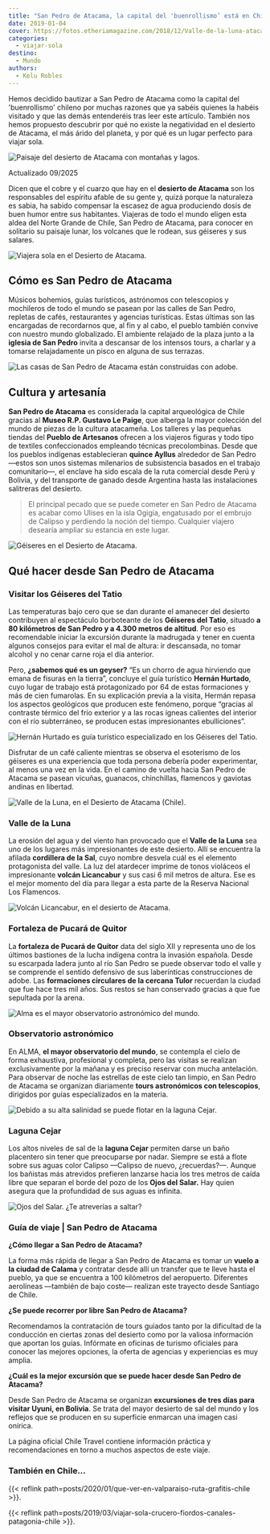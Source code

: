```yaml
---
title: "San Pedro de Atacama, la capital del 'buenrollismo’ está en Chile"
date: 2019-01-04
cover: https://fotos.etheriamagazine.com/2018/12/Valle-de-la-luna-atacama-chile-Etheria-magazine-e1655218795898.jpg
categories: 
  - viajar-sola
destino: 
  - Mundo
authors: 
  - Kelu Robles
---
```


Hemos decidido bautizar a San Pedro de Atacama como la capital del 'buenrollismo' 
chileno por muchas razones que ya sabéis quienes la habéis visitado y que las demás 
entenderéis tras leer este artículo. También nos hemos propuesto descubrir por qué no 
existe la negatividad en el desierto de Atacama, el más árido del planeta, y por qué es 
un lugar perfecto para viajar sola. 

![Paisaje del desierto de Atacama con montañas y lagos.](https://fotos.etheriamagazine.com/2018/12/viajera-sola-en-atacama-chile-Etheria-magazine-1.jpg "Paisaje del desierto de Atacama. © Kelu Robles")

Actualizado 09/2025 

Dicen que el cobre y el cuarzo que hay en el **desierto de Atacama** son los 
responsables del espíritu afable de su gente y, quizá porque la naturaleza es sabia, ha 
sabido compensar la escasez de agua produciendo dosis de buen humor entre sus 
habitantes. Viajeras de todo el mundo eligen esta aldea del Norte Grande de Chile, San 
Pedro de Atacama, para conocer en solitario su paisaje lunar, los volcanes que le 
rodean, sus géiseres y sus salares. 

![Viajera sola en el Desierto de Atacama.](https://fotos.etheriamagazine.com/2018/12/viajera-sola-en-atacama-chile-Etheria-magazine.jpg "Viajera sola en el Desierto de Atacama. © Kelu Robles")

## Cómo es San Pedro de Atacama

Músicos bohemios, guías turísticos, astrónomos con telescopios y mochileros de todo el 
mundo se pasean por las calles de San Pedro, repletas de cafés, restaurantes y agencias 
turísticas. Estas últimas son las encargadas de recordarnos que, al fin y al cabo, el 
pueblo también convive con nuestro mundo globalizado. El ambiente relajado de la plaza 
junto a la **iglesia de San Pedro** invita a descansar de los intensos tours, a charlar 
y a tomarse relajadamente un pisco en alguna de sus terrazas. 

![Las casas de San Pedro de Atacama están construidas con adobe.](https://fotos.etheriamagazine.com/2018/12/San-Pedro-Atacama-viajera-sola-en-atacama-chile-Etheria-magazine.jpg "Las casas de San Pedro de Atacama están construidas con adobe.")

## Cultura y artesanía

**San Pedro de Atacama** es considerada la capital arqueológica de Chile gracias al 
**Museo R.P. Gustavo Le Paige**, que alberga la mayor colección del mundo de piezas de 
la cultura atacameña. Los talleres y las pequeñas tiendas del **Pueblo de Artesanos** 
ofrecen a los viajeros figuras y todo tipo de textiles confeccionados empleando técnicas 
precolombinas. Desde que los pueblos indígenas establecieran **quince Ayllus** alrededor 
de San Pedro —estos son unos sistemas milenarios de subsistencia basados en el trabajo 
comunitario—, el enclave ha sido escala de la ruta comercial desde Perú y Bolivia, y del 
transporte de ganado desde Argentina hasta las instalaciones salitreras del desierto. 

> El principal pecado que se puede cometer en San Pedro de Atacama es acabar como Ulises 
> en la isla Ogigia, engatusado por el embrujo de Calipso y perdiendo la noción del 
> tiempo. Cualquier viajero desearía ampliar su estancia en este lugar. 

![Géiseres en el Desierto de Atacama.](https://fotos.etheriamagazine.com/2018/12/geiseres-viajera-sola-en-atacama-chile-Etheria-magazine.jpg "Géiseres en el Desierto de Atacama. © Kelu Robles")

## Qué hacer desde San Pedro de Atacama

### Visitar los Géiseres del Tatio

Las temperaturas bajo cero que se dan durante el amanecer del desierto contribuyen al 
espectáculo borboteante de los **Géiseres del Tatio**, situado **a 80 kilómetros de San 
Pedro y a 4.300 metros de altitud**. Por eso es recomendable iniciar la excursión 
durante la madrugada y tener en cuenta algunos consejos para evitar el mal de altura: ir 
descansada, no tomar alcohol y no cenar carne roja el día anterior. 

Pero, **¿sabemos qué es un geyser?** “Es un chorro de agua hirviendo que emana de 
fisuras en la tierra”, concluye el guía turístico **Hernán Hurtado**, cuyo lugar de 
trabajo está protagonizado por 64 de estas formaciones y más de cien fumarolas. En su 
explicación previa a la visita, Hermán repasa los aspectos geológicos que producen este 
fenómeno, porque “gracias al contraste térmico del frío exterior y a las rocas ígneas 
calientes del interior con el río subterráneo, se producen estas impresionantes 
ebulliciones”. 

![Hernán Hurtado es guía turístico especializado en los Géiseres del Tatio.](https://fotos.etheriamagazine.com/2018/12/Hernan-viajera-sola-en-atacama-chile-Etheria-magazine.jpg "Hernán Hurtado es guía turístico especializado en los Géiseres del Tatio. © Kelu Robles")

Disfrutar de un café caliente mientras se observa el esoterismo de los géiseres es una 
experiencia que toda persona debería poder experimentar, al menos una vez en la vida. En 
el camino de vuelta hacia San Pedro de Atacama se pasean vicuñas, guanacos, chinchillas, 
flamencos y gaviotas andinas en libertad. 

![Valle de la Luna, en el Desierto de Atacama (Chile).](https://fotos.etheriamagazine.com/2018/12/Valle-de-la-luna-atacama-chile-Etheria-magazine.jpg "Valle de la Luna, en el Desierto de Atacama (Chile).")

### Valle de la Luna

La erosión del agua y del viento han provocado que el **Valle de la Luna** sea uno de 
los lugares más impresionantes de este desierto. Allí se encuentra la afilada 
**cordillera de la Sal**, cuyo nombre desvela cuál es el elemento protagonista del 
valle. La luz del atardecer imprime de tonos violáceos el impresionante **volcán 
Licancabur** y sus casi 6 mil metros de altura. Ese es el mejor momento del día para 
llegar a esta parte de la Reserva Nacional Los Flamencos. 

![Volcán Licancabur, en el desierto de Atacama.](https://fotos.etheriamagazine.com/2018/12/Licancabur-viajera-sola-en-atacama-chile-Etheria-magazine.jpg "Volcán Licancabur, en el desierto de Atacama.")

### Fortaleza de Pucará de Quitor

La **fortaleza de Pucará de Quitor** data del siglo XII y representa uno de los últimos 
bastiones de la lucha indígena contra la invasión española. Desde su escarpada ladera 
junto al río San Pedro se puede observar todo el valle y se comprende el sentido 
defensivo de sus laberínticas construcciones de adobe. Las **formaciones circulares de 
la cercana Tulor** recuerdan la ciudad que fue hace tres mil años. Sus restos se han 
conservado gracias a que fue sepultada por la arena. 

![Alma es el mayor observatorio astronómico del mundo.](https://fotos.etheriamagazine.com/2018/12/alma-viajera-sola-en-atacama-chile-Etheria-magazine.jpg "Alma es el mayor observatorio astronómico del mundo.")

### Observatorio astronómico

En ALMA, **el mayor observatorio del mundo**, se contempla el cielo de forma exhaustiva, 
profesional y completa, pero las visitas se realizan exclusivamente por la mañana y es 
preciso reservar con mucha antelación. Para observar de noche las estrellas de este 
cielo tan limpio, en San Pedro de Atacama se organizan diariamente **tours astronómicos 
con telescopios**, dirigidos por guías especializados en la materia. 

![Debido a su alta salinidad se puede flotar en la laguna Cejar.](https://fotos.etheriamagazine.com/2018/12/Laguna-cejar-viajera-sola-en-atacama-chile-Etheria-magazine.jpg "Debido a su alta salinidad se puede flotar en la laguna Cejar.")

### Laguna Cejar

Los altos niveles de sal de la **laguna Cejar** permiten darse un baño placentero sin 
tener que preocuparse por nadar. Siempre se está a flote sobre sus aguas color Calipso 
—Calipso de nuevo, ¿recuerdas?—. Aunque los bañistas más atrevidos prefieren lanzarse 
hacia los tres metros de caída libre que separan el borde del pozo de los **Ojos del 
Salar.** Hay quien asegura que la profundidad de sus aguas es infinita. 

![Ojos del Salar. ¿Te atreverías a saltar?](https://fotos.etheriamagazine.com/2018/12/Ojos-del-salar-viajera-sola-en-atacama-chile-Etheria-magazine.jpg "Ojos del Salar. ¿Te atreverías a saltar?")

### Guía de viaje | San Pedro de Atacama

**¿Cómo llegar a San Pedro de Atacama?** 

La forma más rápida de llegar a San Pedro de Atacama es tomar un **vuelo a la ciudad de 
Calama** y contratar desde allí un transfer que te lleve hasta el pueblo, ya que se 
encuentra a 100 kilómetros del aeropuerto. Diferentes aerolíneas —también de bajo coste— 
realizan este trayecto desde Santiago de Chile. 

**¿Se puede recorrer por libre San Pedro de Atacama?** 

Recomendamos la contratación de tours guiados tanto por la dificultad de la conducción 
en ciertas zonas del desierto como por la valiosa información que aportan los guías. 
Infórmate en oficinas de turismo oficiales para conocer las mejores opciones, la oferta 
de agencias y experiencias es muy amplia. 

**¿Cuál es la mejor excursión que se puede hacer desde San Pedro de Atacama?** 

Desde San Pedro de Atacama se organizan **excursiones de tres días para visitar Uyuni, 
en Bolivia**. Se trata del mayor desierto de sal del mundo y los reflejos que se 
producen en su superficie enmarcan una imagen casi onírica. 

La página oficial Chile Travel contiene información práctica y recomendaciones en torno 
a muchos aspectos de este viaje. 

### También en Chile...

{{< reflink path=posts/2020/01/que-ver-en-valparaiso-ruta-grafitis-chile >}}. 

{{< reflink path=posts/2019/03/viajar-sola-crucero-fiordos-canales-patagonia-chile >}}.
